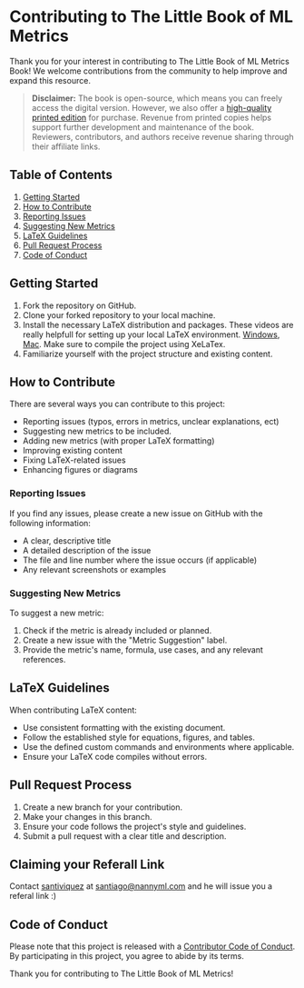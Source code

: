 # Contributing to The Little Book of ML Metrics

Thank you for your interest in contributing to The Little Book of ML Metrics Book! We welcome contributions from the community to help improve and expand this resource.

> **Disclaimer:** The book is open-source, which means you can freely access the digital version. However, we also offer a [high-quality printed edition](https://www.nannyml.com/metrics) for purchase. Revenue from printed copies helps support further development and maintenance of the book. Reviewers, contributors, and authors receive revenue sharing through their affiliate links.

## Table of Contents

1. [Getting Started](#getting-started)
2. [How to Contribute](#how-to-contribute)
3. [Reporting Issues](#reporting-issues)
4. [Suggesting New Metrics](#suggesting-new-metrics)
5. [LaTeX Guidelines](#latex-guidelines)
6. [Pull Request Process](#pull-request-process)
7. [Code of Conduct](#code-of-conduct)

## Getting Started

1. Fork the repository on GitHub.
2. Clone your forked repository to your local machine.
3. Install the necessary LaTeX distribution and packages. These videos are really helpfull for setting up your local LaTeX environment. [Windows](https://www.youtube.com/watch?v=4lyHIQl4VM8), [Mac](https://www.youtube.com/watch?v=h-uZabWXCpc). Make sure to compile the project using XeLaTex.
4. Familiarize yourself with the project structure and existing content.

## How to Contribute

There are several ways you can contribute to this project:

- Reporting issues (typos, errors in metrics, unclear explanations, ect)
- Suggesting new metrics to be included.
- Adding new metrics (with proper LaTeX formatting)
- Improving existing content
- Fixing LaTeX-related issues
- Enhancing figures or diagrams

### Reporting Issues

If you find any issues, please create a new issue on GitHub with the following information:

- A clear, descriptive title
- A detailed description of the issue
- The file and line number where the issue occurs (if applicable)
- Any relevant screenshots or examples

### Suggesting New Metrics

To suggest a new metric:

1. Check if the metric is already included or planned.
2. Create a new issue with the "Metric Suggestion" label.
3. Provide the metric's name, formula, use cases, and any relevant references.

## LaTeX Guidelines

When contributing LaTeX content:

- Use consistent formatting with the existing document.
- Follow the established style for equations, figures, and tables.
- Use the defined custom commands and environments where applicable.
- Ensure your LaTeX code compiles without errors.

## Pull Request Process

1. Create a new branch for your contribution.
2. Make your changes in this branch.
3. Ensure your code follows the project's style and guidelines.
4. Submit a pull request with a clear title and description.

## Claiming your Referall Link
Contact [santiviquez](https://github.com/santiviquez) at santiago@nannyml.com and he will issue you a referal link :)

## Code of Conduct

Please note that this project is released with a [Contributor Code of Conduct](https://github.com/NannyML/The-Little-Book-of-ML-Metrics/blob/main/CODE_OF_CONDUCT.md). By participating in this project, you agree to abide by its terms.

Thank you for contributing to The Little Book of ML Metrics!
